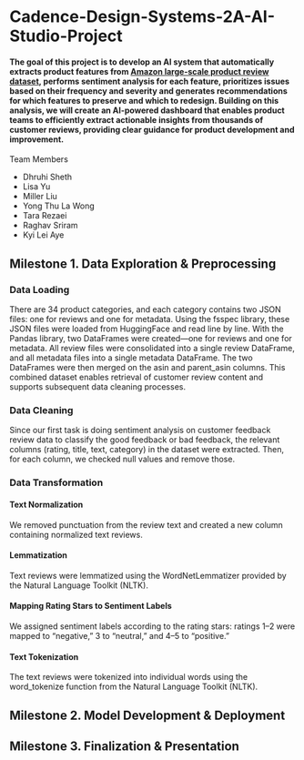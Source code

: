 # Cadence-Design-Systems-2A-AI-Studio-Project
#### The goal of this project is to develop an AI system that automatically extracts product features from [Amazon large-scale product review dataset](https://huggingface.co/datasets/McAuley-Lab/Amazon-Reviews-2023), performs sentiment analysis for each feature, prioritizes issues based on their frequency and severity and generates recommendations for which features to preserve and which to redesign. Building on this analysis, we will create an AI-powered dashboard that enables product teams to efficiently extract actionable insights from thousands of customer reviews, providing clear guidance for product development and improvement.

Team Members
- Dhruhi Sheth
- Lisa Yu
- Miller Liu
- Yong Thu La Wong
- Tara Rezaei
- Raghav Sriram
- Kyi Lei Aye

## Milestone 1. Data Exploration & Preprocessing
### Data Loading 
There are 34 product categories, and each category contains two JSON files: one for reviews and one for metadata. Using the fsspec library, these JSON files were loaded from HuggingFace and read line by line. With the Pandas library, two DataFrames were created—one for reviews and one for metadata. All review files were consolidated into a single review DataFrame, and all metadata files into a single metadata DataFrame. The two DataFrames were then merged on the asin and parent_asin columns. This combined dataset enables retrieval of customer review content and supports subsequent data cleaning processes. 

### Data Cleaning
Since our first task is doing sentiment analysis on customer feedback review data to classify the good feedback or bad feedback, the relevant columns (rating, title, text, category) in the dataset were extracted. Then, for each column, we checked null values and remove those.

### Data Transformation
#### Text Normalization 
We removed punctuation from the review text and created a new column containing normalized text reviews.

#### Lemmatization 
Text reviews were lemmatized using the WordNetLemmatizer provided by the Natural Language Toolkit (NLTK).

#### Mapping Rating Stars to Sentiment Labels
We assigned sentiment labels according to the rating stars: ratings 1–2 were mapped to “negative,” 3 to “neutral,” and 4–5 to “positive.”

#### Text Tokenization
The text reviews were tokenized into individual words using the word_tokenize function from the Natural Language Toolkit (NLTK).

## Milestone 2. Model Development & Deployment
## Milestone 3. Finalization & Presentation
